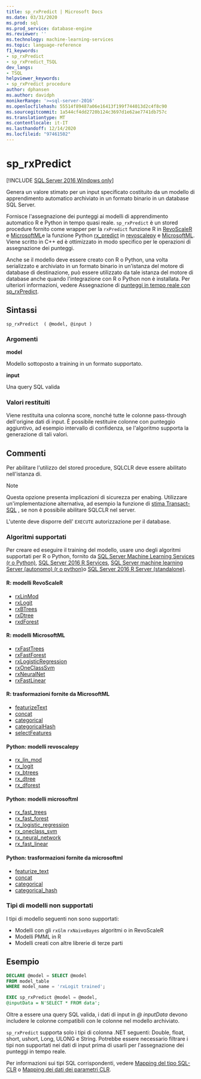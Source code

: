```yaml
---
title: sp_rxPredict | Microsoft Docs
ms.date: 03/31/2020
ms.prod: sql
ms.prod_service: database-engine
ms.reviewer: ''
ms.technology: machine-learning-services
ms.topic: language-reference
f1_keywords:
- sp_rxPredict
- sp_rxPredict_TSQL
dev_langs:
- TSQL
helpviewer_keywords:
- sp_rxPredict procedure
author: dphansen
ms.author: davidph
monikerRange: '>=sql-server-2016'
ms.openlocfilehash: 55514f89487a06e16413f199f744013d2c4f8c90
ms.sourcegitcommit: 1a544cf4dd2720b124c3697d1e62ae7741db757c
ms.translationtype: MT
ms.contentlocale: it-IT
ms.lasthandoff: 12/14/2020
ms.locfileid: "97461502"
---
```

# <a name="sp_rxpredict"></a>sp_rxPredict  
[!INCLUDE [SQL Server 2016 Windows only](../../includes/applies-to-version/sqlserver2016-windows-only.md)]

Genera un valore stimato per un input specificato costituito da un modello di apprendimento automatico archiviato in un formato binario in un database SQL Server.

Fornisce l'assegnazione dei punteggi ai modelli di apprendimento automatico R e Python in tempo quasi reale. `sp_rxPredict` è un stored procedure fornito come wrapper per la `rxPredict` funzione R in [RevoScaleR](/r-server/r-reference/revoscaler/revoscaler) e [MicrosoftML](/r-server/r-reference/microsoftml/microsoftml-package)e la funzione Python [rx_predict](/machine-learning-server/python-reference/revoscalepy/rx-predict) in [revoscalepy](/machine-learning-server/python-reference/revoscalepy/revoscalepy-package) e [MicrosoftML](/machine-learning-server/python-reference/microsoftml/microsoftml-package). Viene scritto in C++ ed è ottimizzato in modo specifico per le operazioni di assegnazione dei punteggi.

Anche se il modello deve essere creato con R o Python, una volta serializzato e archiviato in un formato binario in un'istanza del motore di database di destinazione, può essere utilizzato da tale istanza del motore di database anche quando l'integrazione con R o Python non è installata. Per ulteriori informazioni, vedere Assegnazione di [punteggi in tempo reale con sp_rxPredict](../../machine-learning/predictions/real-time-scoring.md).

## <a name="syntax"></a>Sintassi

```
sp_rxPredict  ( @model, @input )
```

### <a name="arguments"></a>Argomenti

**model**

Modello sottoposto a training in un formato supportato. 

**input**

Una query SQL valida

### <a name="return-values"></a>Valori restituiti

Viene restituita una colonna score, nonché tutte le colonne pass-through dell'origine dati di input.
È possibile restituire colonne con punteggio aggiuntivo, ad esempio intervallo di confidenza, se l'algoritmo supporta la generazione di tali valori.

## <a name="remarks"></a>Commenti

Per abilitare l'utilizzo del stored procedure, SQLCLR deve essere abilitato nell'istanza di.

> [!NOTE]
> Questa opzione presenta implicazioni di sicurezza per enabing. Utilizzare un'implementazione alternativa, ad esempio la funzione di [stima Transact-SQL](../../t-sql/queries/predict-transact-sql.md?view=sql-server-2017) , se non è possibile abilitare SQLCLR nel server.

L'utente deve disporre dell' `EXECUTE` autorizzazione per il database.

### <a name="supported-algorithms"></a>Algoritmi supportati

Per creare ed eseguire il training del modello, usare uno degli algoritmi supportati per R o Python, fornito da [SQL Server Machine Learning Services (r o Python)](../../machine-learning/sql-server-machine-learning-services.md), [SQL Server 2016 R Services](../../machine-learning/r/sql-server-r-services.md), [SQL Server machine learning Server (autonomo) (r o python)](../../machine-learning/r/r-server-standalone.md)o [SQL Server 2016 R Server (standalone)](../../machine-learning/r/r-server-standalone.md?view=sql-server-2016).

#### <a name="r-revoscaler-models"></a>R: modelli RevoScaleR

  + [rxLinMod](/machine-learning-server/r-reference/revoscaler/rxlinmod)
  + [rxLogit](/machine-learning-server/r-reference/revoscaler/rxlogit)
  + [rxBTrees](/machine-learning-server/r-reference/revoscaler/rxbtrees)
  + [rxDtree](/machine-learning-server/r-reference/revoscaler/rxdtree)
  + [rxdForest](/machine-learning-server/r-reference/revoscaler/rxdforest)

#### <a name="r-microsoftml-models"></a>R: modelli MicrosoftML

  + [rxFastTrees](/machine-learning-server/r-reference/microsoftml/rxfasttrees)
  + [rxFastForest](/machine-learning-server/r-reference/microsoftml/rxfastforest)
  + [rxLogisticRegression](/machine-learning-server/r-reference/microsoftml/rxlogisticregression)
  + [rxOneClassSvm](/machine-learning-server/r-reference/microsoftml/rxoneclasssvm)
  + [rxNeuralNet](/machine-learning-server/r-reference/microsoftml/rxneuralnet)
  + [rxFastLinear](/machine-learning-server/r-reference/microsoftml/rxfastlinear)

#### <a name="r-transformations-supplied-by-microsoftml"></a>R: trasformazioni fornite da MicrosoftML

  + [featurizeText](/machine-learning-server/r-reference/microsoftml/rxfasttrees)
  + [concat](/machine-learning-server/r-reference/microsoftml/concat)
  + [categorical](/machine-learning-server/r-reference/microsoftml/categorical)
  + [categoricalHash](/machine-learning-server/r-reference/microsoftml/categoricalHash)
  + [selectFeatures](/machine-learning-server/r-reference/microsoftml/selectFeatures)

#### <a name="python-revoscalepy-models"></a>Python: modelli revoscalepy

  + [rx_lin_mod](/machine-learning-server/python-reference/revoscalepy/rx-lin-mod)
  + [rx_logit](/machine-learning-server/python-reference/revoscalepy/rx-logit)
  + [rx_btrees](/machine-learning-server/python-reference/revoscalepy/rx-btrees)
  + [rx_dtree](/machine-learning-server/python-reference/revoscalepy/rx-dtree)
  + [rx_dforest](/machine-learning-server/python-reference/revoscalepy/rx-dforest)


#### <a name="python-microsoftml-models"></a>Python: modelli microsoftml

  + [rx_fast_trees](/machine-learning-server/python-reference/microsoftml/rx-fast-trees)
  + [rx_fast_forest](/machine-learning-server/python-reference/microsoftml/rx-fast-forest)
  + [rx_logistic_regression](/machine-learning-server/python-reference/microsoftml/rx-logistic-regression)
  + [rx_oneclass_svm](/machine-learning-server/python-reference/microsoftml/rx-oneclass-svm)
  + [rx_neural_network](/machine-learning-server/python-reference/microsoftml/rx-neural-network)
  + [rx_fast_linear](/machine-learning-server/python-reference/microsoftml/rx-fast-linear)

#### <a name="python-transformations-supplied-by-microsoftml"></a>Python: trasformazioni fornite da microsoftml

  + [featurize_text](/machine-learning-server/python-reference/microsoftml/rx-fast-trees)
  + [concat](/machine-learning-server/python-reference/microsoftml/concat)
  + [categorical](/machine-learning-server/python-reference/microsoftml/categorical)
  + [categorical_hash](/machine-learning-server/python-reference/microsoftml/categorical-hash)
  
### <a name="unsupported-model-types"></a>Tipi di modelli non supportati

I tipi di modello seguenti non sono supportati:

+ Modelli con gli `rxGlm` `rxNaiveBayes` algoritmi o in RevoScaleR
+ Modelli PMML in R
+ Modelli creati con altre librerie di terze parti 

## <a name="examples"></a>Esempio

```sql
DECLARE @model = SELECT @model 
FROM model_table 
WHERE model_name = 'rxLogit trained';

EXEC sp_rxPredict @model = @model,
@inputData = N'SELECT * FROM data';
```

Oltre a essere una query SQL valida, i dati di input in *\@ inputData* devono includere le colonne compatibili con le colonne nel modello archiviato.

`sp_rxPredict` supporta solo i tipi di colonna .NET seguenti: Double, float, short, ushort, Long, ULONG e String. Potrebbe essere necessario filtrare i tipi non supportati nei dati di input prima di usarli per l'assegnazione dei punteggi in tempo reale. 

  Per informazioni sui tipi SQL corrispondenti, vedere [Mapping del tipo SQL-CLR](/dotnet/framework/data/adonet/sql/linq/sql-clr-type-mapping) o [Mapping dei dati dei parametri CLR](../clr-integration-database-objects-types-net-framework/mapping-clr-parameter-data.md).